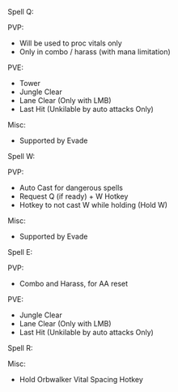Spell Q:

PVP:
- Will be used to proc vitals only
- Only in combo / harass (with mana limitation)

PVE:
- Tower 
- Jungle Clear
- Lane Clear (Only with LMB)
- Last Hit (Unkilable by auto attacks Only)

Misc:
- Supported by Evade

Spell W:

PVP:
- Auto Cast for dangerous spells
- Request Q (if ready) + W Hotkey
- Hotkey to not cast W while holding (Hold W)

Misc:
- Supported by Evade

Spell E:

PVP:
- Combo and Harass, for AA reset

PVE:
- Jungle Clear
- Lane Clear (Only with LMB)
- Last Hit (Unkilable by auto attacks Only)

Spell R:

Misc:
- Hold Orbwalker Vital Spacing Hotkey
